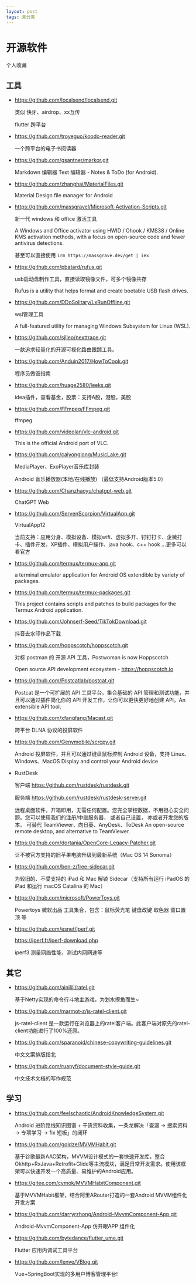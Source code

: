 ```yaml
---
layout: post
tags: 未分类
---
```


# 开源软件

个人收藏

## 工具

- <https://github.com/localsend/localsend.git>

  类似 快牙、airdrop、xx互传

  flutter 跨平台

- <https://github.com/troyeguo/koodo-reader.git>

  一个跨平台的电子书阅读器

- <https://github.com/gsantner/markor.git>

  Markdown 编辑器
  Text 编辑器 - Notes & ToDo (for Android).

- <https://github.com/zhanghai/MaterialFiles.git>

  Material Design file manager for Android

- <https://github.com/massgravel/Microsoft-Activation-Scripts.git>

  新一代 windows 和 office 激活工具

  A Windows and Office activator using HWID / Ohook / KMS38 / Online KMS activation methods, with a focus on open-source code and fewer antivirus detections.

  甚至可以直接使用 `irm https://massgrave.dev/get | iex`

- <https://github.com/pbatard/rufus.git>

  usb启动盘制作工具，直接读取镜像文件，可多个镜像共存

  Rufus is a utility that helps format and create bootable USB flash drives.

- <https://github.com/DDoSolitary/LxRunOffline.git>

  wsl管理工具

  A full-featured utility for managing Windows Subsystem for Linux (WSL).

- <https://github.com/sjlleo/nexttrace.git>

  一款追求轻量化的开源可视化路由跟踪工具。

- <https://github.com/Anduin2017/HowToCook.git>

  程序员做饭指南

- <https://github.com/huage2580/leeks.git>

  idea插件，查看基金，股票：支持A股，港股，美股

- <https://github.com/FFmpeg/FFmpeg.git>

  ffmpeg

- <https://github.com/videolan/vlc-android.git>

  This is the official Android port of VLC.

- <https://github.com/caiyonglong/MusicLake.git>

  MediaPlayer、ExoPlayer音乐库封装

  Android 音乐播放器(本地/在线播放) （最低支持Android版本5.0）

- <https://github.com/Chanzhaoyu/chatgpt-web.git>

  ChatGPT Web

- <https://github.com/ServenScorpion/VirtualApp.git>

  VirtualApp12

  当前支持：应用分身、模拟设备、模拟wifi、虚拟多开、钉钉打卡、企微打卡、插件开发、XP插件、模拟用户操作、java hook、c++ hook ...更多可以看官方

- <https://github.com/termux/termux-app.git>

  a terminal emulator application for Android OS extendible by variety of packages.

- <https://github.com/termux/termux-packages.git>

  This project contains scripts and patches to build packages for the Termux Android application.

- <https://github.com/Johnserf-Seed/TikTokDownload.git>

  抖音去水印作品下载

- <https://github.com/hoppscotch/hoppscotch.git>

  对标 postman 的 开源 API 工具，Postwoman is now Hoppscotch

  Open source API development ecosystem - https://hoppscotch.io

- <https://github.com/Postcatlab/postcat.git>

  Postcat 是一个可扩展的 API 工具平台。集合基础的 API 管理和测试功能，并且可以通过插件简化你的 API 开发工作，让你可以更快更好地创建 API。An extensible API tool.

- <https://github.com/xfangfang/Macast.git>

  跨平台 DLNA 协议的投屏软件

- <https://github.com/Genymobile/scrcpy.git>

  Android 投屏软件，并且可以通过键盘鼠标控制 Android 设备，支持 Linux、Windows、MacOS
  Display and control your Android device

- RustDesk

  客户端 <https://github.com/rustdesk/rustdesk.git>

  服务端 <https://github.com/rustdesk/rustdesk-server.git>

  远程桌面软件，开箱即用，无需任何配置。您完全掌控数据，不用担心安全问题。您可以使用我们的注册/中继服务器， 或者自己设置， 亦或者开发您的版本。
  可替代 TeamViewer、向日葵、AnyDesk、ToDesk
  An open-source remote desktop, and alternative to TeamViewer.

- <https://github.com/dortania/OpenCore-Legacy-Patcher.git>

  让不被官方支持的旧苹果电脑升级到最新系统（Mac OS 14 Sonoma）

- <https://github.com/ben-z/free-sidecar.git>

  为较旧的、不受支持的 iPad 和 Mac 解锁 Sidecar（支持所有运行 iPadOS 的 iPad 和运行 macOS Catalina 的 Mac）

- <https://github.com/microsoft/PowerToys.git>

  Powertoys 微软出品 工具集合，包含：鼠标荧光笔 键盘改键 取色器 窗口置顶 等

- <https://github.com/esnet/iperf.git>

  <https://iperf.fr/iperf-download.php>

  iperf3 测量网络性能，测试内网网速等

## 其它

- <https://github.com/ainilili/ratel.git>

  基于Netty实现的命令行斗地主游戏，为划水摸鱼而生~

- <https://github.com/marmot-z/js-ratel-client.git>

  js-ratel-client 是一款运行在浏览器上的ratel客户端。此客户端对原先的ratel-client功能进行了100%还原。

- <https://github.com/sparanoid/chinese-copywriting-guidelines.git>

  中文文案排版指北

- <https://github.com/ruanyf/document-style-guide.git>

  中文技术文档的写作规范

## 学习

- <https://github.com/feelschaotic/AndroidKnowledgeSystem.git>

  Android 进阶路线知识图谱 + 干货资料收集，一条龙解决「查漏 -> 搜索资料 -> 专项学习 -> fix 短板」的闭环

- <https://github.com/goldze/MVVMHabit.git>

  基于谷歌最新AAC架构，MVVM设计模式的一套快速开发库，整合Okhttp+RxJava+Retrofit+Glide等主流模块，满足日常开发需求。使用该框架可以快速开发一个高质量、易维护的Android应用。

- <https://gitee.com/cymok/MVVMHabitComponent.git>

  基于MVVMHabit框架，结合阿里ARouter打造的一套Android MVVM组件化开发方案

- <https://github.com/darryrzhong/Android-MvvmComponent-App.git>

  Android-MvvmComponent-App 仿开眼APP 组件化

- <https://github.com/bytedance/flutter_ume.git>

  Flutter 应用内调试工具平台

- <https://github.com/lenve/VBlog.git>

  Vue+SpringBoot实现的多用户博客管理平台!
